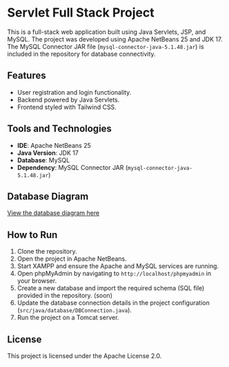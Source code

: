 # Servlet Full Stack Project

This is a full-stack web application built using Java Servlets, JSP, and MySQL. The project was developed using Apache NetBeans 25 and JDK 17. The MySQL Connector JAR file (`mysql-connector-java-5.1.48.jar`) is included in the repository for database connectivity.

## Features
- User registration and login functionality.
- Backend powered by Java Servlets.
- Frontend styled with Tailwind CSS.

## Tools and Technologies
- **IDE**: Apache NetBeans 25
- **Java Version**: JDK 17
- **Database**: MySQL
- **Dependency**: MySQL Connector JAR (`mysql-connector-java-5.1.48.jar`)

## Database Diagram
[View the database diagram here](#) <!-- Replace # with the actual link to your database diagram -->

## How to Run
1. Clone the repository.
2. Open the project in Apache NetBeans.
3. Start XAMPP and ensure the Apache and MySQL services are running.
4. Open phpMyAdmin by navigating to `http://localhost/phpmyadmin` in your browser.
5. Create a new database and import the required schema (SQL file) provided in the repository. (soon)
6. Update the database connection details in the project configuration (`src/java/database/DBConnection.java`).
7. Run the project on a Tomcat server.

## License
This project is licensed under the Apache License 2.0.